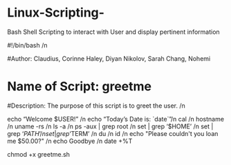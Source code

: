 # Linux-Scripting-
Bash Shell Scripting to interact with User and display pertinent information



#!/bin/bash /n

#Author: Claudius, Corinne Haley, Diyan Nikolov, Sarah Chang, Nohemi
# Name of Script: greetme

#Description: The purpose of this script is to greet the user. /n

echo “Welcome $USER!” /n
echo “Today’s Date is: `date`”/n
cal /n
hostname /n
uname -rs /n
ls -a /n
ps -aux | grep root /n
set | grep ‘$HOME’ /n
set | grep ‘$PATH’ /n
set | grep ‘$TERM’ /n
du /n
id /n
echo "Please couldn't you loan me \$50.00?" /n
echo Goodbye /n
date +%T

chmod +x greetme.sh
